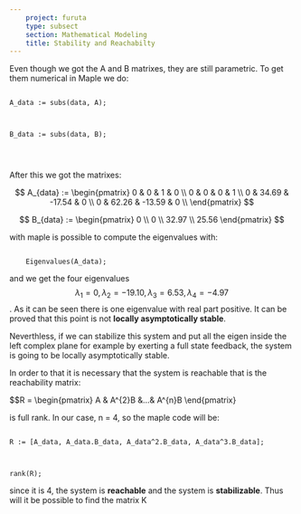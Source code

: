 ```yaml
---
    project: furuta
    type: subsect
    section: Mathematical Modeling
    title: Stability and Reachabilty
---
```


Even though we got the A and B matrixes, they are still parametric. To get them numerical in Maple we do:

<code>
A_data := subs(data, A);
<br><br>
B_data := subs(data, B);
<br><br>
</code>

After this we got the matrixes:

$$
    A_{data} := \begin{pmatrix}
    0 & 0 & 1 & 0 \\
    0 & 0 & 0 & 1 \\
    0 & 34.69 & -17.54 & 0 \\
    0 & 62.26 & -13.59 & 0 \\
    \end{pmatrix}
$$

$$ 
    B_{data} := \begin{pmatrix}
    0 \\
    0 \\
    32.97 \\
    25.56
    \end{pmatrix}
$$

with maple is possible to compute the eigenvalues with:

<code>
    Eigenvalues(A_data);
</code>

and we get the four eigenvalues $$ \lambda_{1} = 0, \lambda_{2} = -19.10 , \lambda_{3} = 6.53, \lambda_{4} = -4.97$$. As it can be seen there is one eigenvalue with real part positive. It can be proved that this point is not **locally asymptotically stable**.

Neverthless, if we can stabilize this system and put all the eigen inside the left complex plane for example by exerting a full state feedback, the system is going to be locally asymptotically stable.

In order to that it is necessary that the system is reachable that is the reachability matrix:

$$R = \begin{pmatrix} A & A^{2}B &...& A^{n}B \end{pmatrix}

is full rank. In our case, n = 4, so the maple code will be:

<code>
R := [A_data, A_data.B_data, A_data^2.B_data, A_data^3.B_data];
<br><br>
rank(R);
</code>

since it is 4, the system is **reachable** and the system is **stabilizable**. Thus will it be possible to find the matrix K
